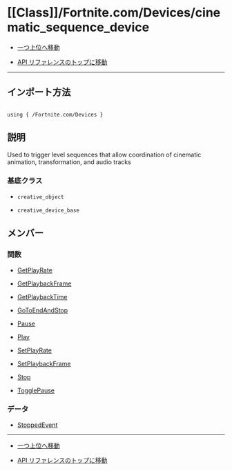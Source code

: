 # [[Class]]/Fortnite.com/Devices/cinematic_sequence_device

- [一つ上位へ移動](../main.md)

- [API リファレンスのトップに移動](/main.md)

---

## インポート方法

```verse

using { /Fortnite.com/Devices }

```

## 説明

 Used to trigger level sequences that allow coordination of cinematic animation, transformation, and audio tracks

### 基底クラス

- `creative_object`

- `creative_device_base`

## メンバー

### 関数

- [GetPlayRate](./F_GetPlayRate/main.md)

- [GetPlaybackFrame](./F_GetPlaybackFrame/main.md)

- [GetPlaybackTime](./F_GetPlaybackTime/main.md)

- [GoToEndAndStop](./F_GoToEndAndStop/main.md)

- [Pause](./F_Pause/main.md)

- [Play](./F_Play/main.md)

- [SetPlayRate](./F_SetPlayRate/main.md)

- [SetPlaybackFrame](./F_SetPlaybackFrame/main.md)

- [Stop](./F_Stop/main.md)

- [TogglePause](./F_TogglePause/main.md)

### データ

- [StoppedEvent](./D_StoppedEvent/main.md)

---

- [一つ上位へ移動](../main.md)

- [API リファレンスのトップに移動](/main.md)
